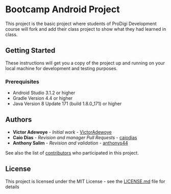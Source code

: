 # Bootcamp Android Project

This project is the basic project where students of ProDigi Development course will fork and add their class project to show what they had learned in class.

## Getting Started

These instructions will get you a copy of the project up and running on your local machine for development and testing purposes.

### Prerequisites

* Android Studio 3.1.2 or higher
* Gradle Version 4.4 or higher
* Java Version 8 Update 171 (build 1.8.0_171) or higher

## Authors

* **Victor Adewoye** - *Initial work* - [VictorAdewoye](https://github.com/VictorAdewoye)
* **Caio Dias** - *Revision and manager Pull Requests* - [caiodias](https://github.com/caiodias)
* **Anthony Salim** - *Revision and validation* - [anthonys44](https://github.com/anthonys44)

See also the list of [contributors](https://github.com/your/project/contributors) who participated in this project.

## License

This project is licensed under the MIT License - see the [LICENSE.md](LICENSE.md) file for details
